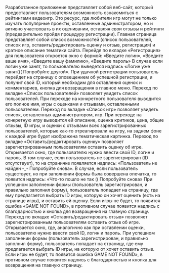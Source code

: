 Разработанное приложение представляет собой веб-сайт, который предоставляет пользователям возможность ознакомиться с рейтингами видеоигр. Это ресурс, где любители игр могут не только изучать популярные проекты, оставленные администратором, но и активно участвовать в их оценивании, оставляя свои отзывы и рейтинги (предварительно пройдя процедуру регистрации).
Главная страница представляет собой список возможностей (список пользователей, список игр, оставить/редактировать оценку и отзыв, регистрация) и кратное описание тематики сайта.
Перейдя по вкладке «Регистрация» для пользователя откроется окно с формой: «Введите логин», «Введите ваше имя», «Введите вашу фамилию», «Введите пароль» 
В случае если логин уже занят, то пользователю выведется надпись «Логин уже занят((( Попробуйте другой». При удачной регистрации пользователь перейдет на страницу с оповещением об успешной регистрации, и получит свой ID, который необходим для оставления оценок и комментариев, кнопка для возвращения в главное меню.
Переход по вкладке «Список пользователей» позволяет увидеть список пользователей.
При переходе на конкретного пользователя выводится его полное имя, игры с оценками и отзывами, оставленными пользователем.
Переход по вкладке «Список игр» позволяет увидеть список, оставленных администратором, игр.
При переходе на конкретную игру выводится ей описание, оценка критиков, цена, общие отзывы, ID игры, и оценки с отзывами всех зарегистрированных пользователей, которые как-то отреагировали на игру, на заднем фоне к каждой игре будет изображена тематическая картинка.
Переход по вкладке «Оставить/редактировать оценку» позволяет зарегистрированным пользователям оставить оценку об игре. Открывается окно, где пользователю нужно ввести свой ID, логин и пароль.
В том случае, если пользователь не зарегистрирован (ID отсутствует), то на страничке появляется надпись: «Пользователь не найден -_- Попробуйте снова». В случае, если пользователь существует, но при заполнении формы была совершена опечатка, то появится надпись: «Что-то пошло не так (( Попробуйте снова» 
При успешном заполнении формы (пользователь зарегистрирован, и правильно заполнил форму), пользователь попадает на страницу, где ему предлагается выбрать ID игры, которую он хочет оценить (есть на странице игры), и оставить ей оценку.
Если игры не будет, то появится ошибка «GAME NOT FOUND», в противном случае появится надпись с благодарностью и кнопка для возвращения на главную страницу.
Переход по вкладке «Оставить/редактировать отзыв» позволяет зарегистрированным пользователям оставить отзыв об игре. Открывается окно, где, аналогично как при оставлении оценки,  пользователю нужно ввести свой ID, логин и пароль.
При успешном заполнении формы (пользователь зарегистрирован, и правильно заполнил форму), пользователь попадает на страницу, где ему предлагается выбрать ID игры, на которую от хочет оставить отзыв.
Если игры не будет, то появится ошибка GAME NOT FOUND», в противном случае появится надпись с благодарностью и кнопка для возвращения на главную страницу.
